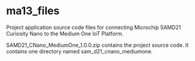 # ma13_files

Project application source code files for connecting Microchip SAMD21 Curiosity Nano to the Medium One IoT Platform.

SAMD21_CNano_MediumOne_1.0.0.zip contains the project source code. It contains one directory named sam_d21_cnano_mediumone.
